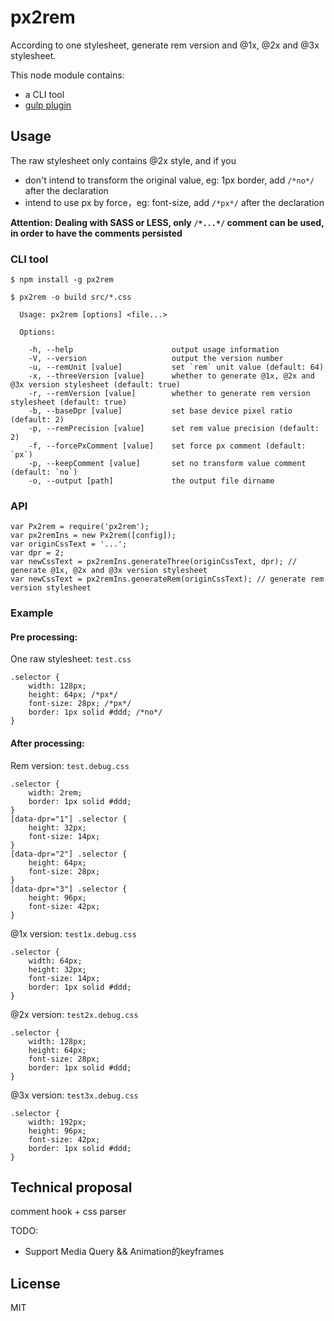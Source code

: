 # px2rem

According to one stylesheet, generate rem version and @1x, @2x and @3x stylesheet.

This node module contains:

* a CLI tool
* [gulp plugin](https://www.npmjs.com/package/gulp-px3rem)

## Usage

The raw stylesheet only contains @2x style, and if you

* don't intend to transform the original value, eg: 1px border, add `/*no*/` after the declaration
* intend to use px by force，eg: font-size, add `/*px*/` after the declaration

**Attention: Dealing with SASS or LESS, only `/*...*/` comment can be used, in order to have the comments persisted**

### CLI tool

```
$ npm install -g px2rem
```
```
$ px2rem -o build src/*.css
```

```
  Usage: px2rem [options] <file...>

  Options:

    -h, --help                      output usage information
    -V, --version                   output the version number
    -u, --remUnit [value]           set `rem` unit value (default: 64)
    -x, --threeVersion [value]      whether to generate @1x, @2x and @3x version stylesheet (default: true)
    -r, --remVersion [value]        whether to generate rem version stylesheet (default: true)
    -b, --baseDpr [value]           set base device pixel ratio (default: 2)
    -p, --remPrecision [value]      set rem value precision (default: 2)
    -f, --forcePxComment [value]    set force px comment (default: `px`)
    -p, --keepComment [value]       set no transform value comment (default: `no`)
    -o, --output [path]             the output file dirname
```

### API

```
var Px2rem = require('px2rem');
var px2remIns = new Px2rem([config]);
var originCssText = '...';
var dpr = 2;
var newCssText = px2remIns.generateThree(originCssText, dpr); // generate @1x, @2x and @3x version stylesheet
var newCssText = px2remIns.generateRem(originCssText); // generate rem version stylesheet
```

### Example

#### Pre processing:

One raw stylesheet: `test.css`

```
.selector {
    width: 128px;
    height: 64px; /*px*/
    font-size: 28px; /*px*/
    border: 1px solid #ddd; /*no*/
}
```

#### After processing:

Rem version: `test.debug.css`

```
.selector {
    width: 2rem;
    border: 1px solid #ddd;
}
[data-dpr="1"] .selector {
    height: 32px;
    font-size: 14px;
}
[data-dpr="2"] .selector {
    height: 64px;
    font-size: 28px;
}
[data-dpr="3"] .selector {
    height: 96px;
    font-size: 42px;
}
```

@1x version: `test1x.debug.css`

```
.selector {
    width: 64px;
    height: 32px;
    font-size: 14px;
    border: 1px solid #ddd;
}
```

@2x version: `test2x.debug.css`

```
.selector {
    width: 128px;
    height: 64px;
    font-size: 28px;
    border: 1px solid #ddd;
}
```

@3x version: `test3x.debug.css`

```
.selector {
    width: 192px;
    height: 96px;
    font-size: 42px;
    border: 1px solid #ddd;
}
```

## Technical proposal

comment hook + css parser

TODO:

* Support Media Query && Animation的keyframes

## License

MIT
